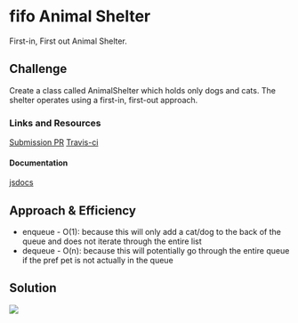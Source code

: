 # fifo Animal Shelter

First-in, First out Animal Shelter.

## Challenge

Create a class called AnimalShelter which holds only dogs and cats. The shelter operates using a first-in, first-out approach.

### Links and Resources
[Submission PR](https://github.com/nataliealway-401-advanced-javascript/data-structures-and-algorithms/pull/11)
[Travis-ci](https://www.travis-ci.com/nataliealway-401-advanced-javascript/data-structures-and-algorithms)

#### Documentation
[jsdocs]()

## Approach & Efficiency
* enqueue - O(1): because this will only add a cat/dog to the back of the queue and does not iterate through the entire list
* dequeue - O(n): because this will potentially go through the entire queue if the pref pet is not actually in the queue

## Solution

![](UML)

